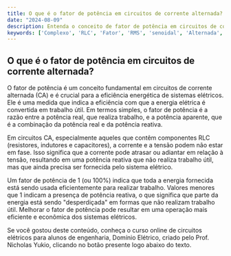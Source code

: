 ```yaml
---
title: O que é o fator de potência em circuitos de corrente alternada?
date: "2024-08-09"
description: Entenda o conceito de fator de potência em circuitos de corrente alternada e sua importância na engenharia elétrica.
keywords: ['Complexo', 'RLC', 'Fator', 'RMS', 'senoidal', 'Alternada', 'Instantânea']
---
```


## O que é o fator de potência em circuitos de corrente alternada?

O fator de potência é um conceito fundamental em circuitos de corrente alternada (CA) e é crucial para a eficiência energética de sistemas elétricos. Ele é uma medida que indica a eficiência com que a energia elétrica é convertida em trabalho útil. Em termos simples, o fator de potência é a razão entre a potência real, que realiza trabalho, e a potência aparente, que é a combinação da potência real e da potência reativa.

Em circuitos CA, especialmente aqueles que contêm componentes RLC (resistores, indutores e capacitores), a corrente e a tensão podem não estar em fase. Isso significa que a corrente pode atrasar ou adiantar em relação à tensão, resultando em uma potência reativa que não realiza trabalho útil, mas que ainda precisa ser fornecida pelo sistema elétrico.

Um fator de potência de 1 (ou 100%) indica que toda a energia fornecida está sendo usada eficientemente para realizar trabalho. Valores menores que 1 indicam a presença de potência reativa, o que significa que parte da energia está sendo "desperdiçada" em formas que não realizam trabalho útil. Melhorar o fator de potência pode resultar em uma operação mais eficiente e econômica dos sistemas elétricos.

Se você gostou deste conteúdo, conheça o curso online de circuitos elétricos para alunos de engenharia, Domínio Elétrico, criado pelo Prof. Nicholas Yukio, clicando no botão presente logo abaixo do texto.